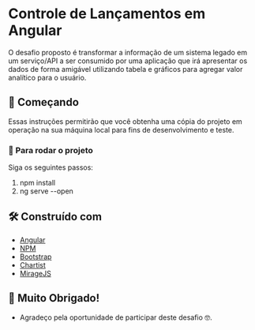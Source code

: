 # Controle de Lançamentos em Angular

O desafio proposto é transformar a informação de um sistema legado em um serviço/API a ser consumido por uma aplicação que irá apresentar os dados de forma amigável utilizando tabela e gráficos para agregar valor analítico para o usuário.

## 🚀 Começando

Essas instruções permitirão que você obtenha uma cópia do projeto em operação na sua máquina local para fins de desenvolvimento e teste.

### 🔧 Para rodar o projeto

Siga os seguintes passos:

1. npm install
2. ng serve --open

## 🛠️ Construído com

* [Angular](https://angular.io/)
* [NPM](https://www.npmjs.com/)
* [Bootstrap](https://getbootstrap.com/)
* [Chartist](http://gionkunz.github.io/chartist-js/)
* [MirageJS](https://miragejs.com/)

## 🎁 Muito Obrigado!

* Agradeço pela oportunidade de participar deste desafio 🤓.
